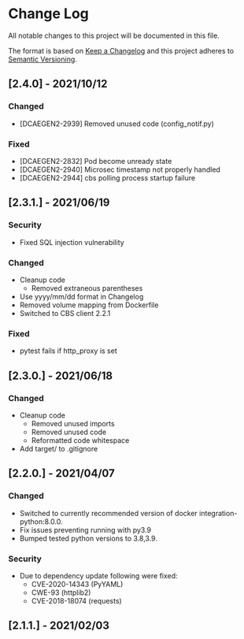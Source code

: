 # Change Log
All notable changes to this project will be documented in this file.

The format is based on [Keep a Changelog](http://keepachangelog.com/)
and this project adheres to [Semantic Versioning](http://semver.org/).

## [2.4.0] - 2021/10/12
### Changed
- [DCAEGEN2-2939] Removed unused code (config\_notif.py)
### Fixed
- [DCAEGEN2-2832] Pod become unready state
- [DCAEGEN2-2940] Microsec timestamp not properly handled
- [DCAEGEN2-2944] cbs polling process startup failure


## [2.3.1.] - 2021/06/19
### Security
- Fixed SQL injection vulnerability
### Changed
- Cleanup code
  - Removed extraneous parentheses
- Use yyyy/mm/dd format in Changelog
- Removed volume mapping from Dockerfile
- Switched to CBS client 2.2.1
### Fixed
- pytest fails if http\_proxy is set


## [2.3.0.] - 2021/06/18
### Changed
- Cleanup code
  - Removed unused imports
  - Removed unused code
  - Reformatted code whitespace
- Add target/ to .gitignore


## [2.2.0.] - 2021/04/07
### Changed
- Switched to currently recommended version of docker integration-python:8.0.0.
- Fix issues preventing running with py3.9
- Bumped tested python versions to 3.8,3.9.
### Security
- Due to dependency update following were fixed:
  - CVE-2020-14343 (PyYAML)
  - CWE-93 (httplib2)
  - CVE-2018-18074 (requests)

## [2.1.1.] - 2021/02/03
